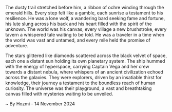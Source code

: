 
The dusty trail stretched before him, a ribbon of ochre winding through the emerald hills. Every step felt like a gamble, each sunrise a testament to his resilience. He was a lone wolf, a wandering bard seeking fame and fortune, his lute slung across his back and his heart filled with the spirit of the unknown. The world was his canvas, every village a new brushstroke, every tavern a whispered tale waiting to be told. He was a traveler in a time when the world was vast and untamed, and every mile held the promise of adventure.

The stars glittered like diamonds scattered across the black velvet of space, each one a distant sun holding its own planetary system. The ship hummed with the energy of hyperspace, carrying Captain Vega and her crew towards a distant nebula, where whispers of an ancient civilization echoed across the galaxies. They were explorers, driven by an insatiable thirst for knowledge, their journey a testament to the boundless reach of human curiosity. The universe was their playground, a vast and breathtaking canvas filled with mysteries waiting to be unveiled. 

~ By Hozmi - 14 November 2024
